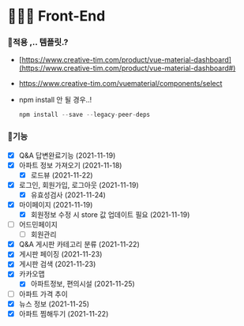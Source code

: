 # **👩🏻‍💻** Front-End

### 📌적용 ,.. 템플릿.?

- [https://www.creative-tim.com/product/vue-material-dashboard](https://www.creative-tim.com/product/vue-material-dashboard#)
- https://www.creative-tim.com/vuematerial/components/select
- npm install 안 될 경우..!
    
    ```jsx
    npm install --save --legacy-peer-deps
    ```
    

### 📌기능

- [x]  Q&A 답변완료기능 (2021-11-19)
- [x]  아파트 정보 가져오기 (2021-11-18)
    - [x]  로드뷰 (2021-11-22)
- [x]  로그인, 회원가입, 로그아웃 (2021-11-19)
    - [x]  유효성검사 (2021-11-24)
- [x]  마이페이지 (2021-11-19)
    - [x]  회원정보 수정 시 store 값 업데이트 필요 (2021-11-19)
- [ ]  어드민페이지
    - [ ]  회원관리
- [x]  Q&A 게시판 카테고리 분류 (2021-11-22)
- [x]  게시판 페이징 (2021-11-23)
- [x]  게시판 검색 (2021-11-23)
- [x]  카카오맵
    - [x]  아파트정보, 편의시설 (2021-11-25)
- [ ]  아파트 가격 추이
- [x]  뉴스 정보 (2021-11-25)
- [x]  아파트 찜해두기 (2021-11-22)
